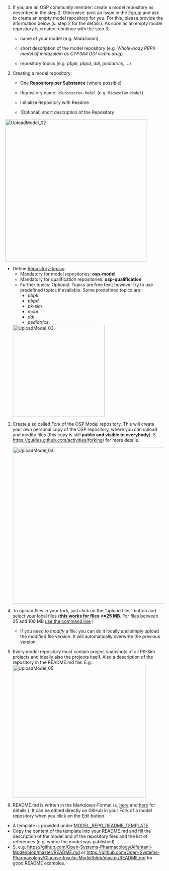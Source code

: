 1. If you are an OSP community member: create a model repository as described in the step 2. Otherwise: post an Issue in the [Forum](https://github.com/Open-Systems-Pharmacology/Forum/issues) and ask to create an empty model repository for you. For this, please provide the information below (s. step 2 for the details). As soon as an empty model repository is created: continue with the step 3.

    * name of your model (e.g. *Midazolam*)
    
    * short description of the model repository (e.g. *Whole-body PBPK model of midazolam as CYP3A4 DDI victim drug*)
    
    * repository topics (e.g. *pbpk*, *pbpd*, *ddi*, *pediatrics*, ...)

2. Creating a model repository:
    * One **Repository per Substance** (where possible)

    * Repository name: `<Substance>-Model` (e.g. `Midazolam-Model`)

    * Initialize Repository with Readme

    * (Optional) short description of the Repository

  <img width="451" alt="UploadModel_02" src="https://user-images.githubusercontent.com/25061876/68377694-2a2d2c80-014b-11ea-8d0e-08cc856be755.PNG">

* Define [Repository-topics](https://help.github.com/articles/classifying-your-repository-with-topics/):
  * Mandatory for model repositories: **osp-model**
  * Mandatory for qualification repositories: **osp-qualification**
  * Further topics: Optional. Topics are free text; however try to use predefined topics if available. Some predefined topics are:
    * *pbpk*
    * *pbpd*
    * *pk-sim*
    * *mobi*
    * *ddi*
    * *pediatrics*
  <img width="292" alt="UploadModel_03" src="https://user-images.githubusercontent.com/25061876/68377845-5ea0e880-014b-11ea-83e4-70652f0ad519.PNG">
3. Create a so called *Fork* of the OSP Model repository. This will create your own personal copy of the OSP repository, where you can upload and modify files (this copy is still **public and visible to everybody**). S. https://guides.github.com/activities/forking/ for more details.

   <img width="496" alt="UploadModel_04" src="https://user-images.githubusercontent.com/25061876/68378146-e5ee5c00-014b-11ea-97c5-9dd77fcdbd4b.PNG">
   
4. To upload files in your fork, just click on the “upload files” button and select your
   local files (**[this works for files <=25 MB](https://help.github.com/en/github/managing-files-in-a-repository/adding-a-file-to-a-repository)**. For files between 25 and 100 MB [use the command line](https://help.github.com/en/github/managing-files-in-a-repository/adding-a-file-to-a-repository-using-the-command-line) )

   * If you need to *modify* a file: you can do it locally and simply upload the modified file version. It will automatically overwrite the previous version.

5. Every model repository must contain project snapshots of all PK-Sim projects and ideally also the projects itself. Also a description of the repository in the README.md file. E.g. <img width="422" alt="UploadModel_05" src="https://user-images.githubusercontent.com/25061876/68380417-159f6300-0150-11ea-9c18-661e0cfe2d97.PNG">

6. README.md is written in the Markdown-Format (s. [here](https://guides.github.com/features/mastering-markdown) and [here](https://help.github.com/en/github/writing-on-github/basic-writing-and-formatting-syntax) for details.). It can be edited directly on GitHub in your Fork of a model repository when you click on the Edit button.
* A template is provided under [MODEL_REPO_README_TEMPLATE](MODEL_REPO_README_TEMPLATE.md). 
* Copy the content of the template into your README.md and fill the description of the model and of the repository files and the list of references (e.g. where the model was published)
* S. e.g. https://github.com/Open-Systems-Pharmacology/Alfentanil-Model/blob/master/README.md or https://github.com/Open-Systems-Pharmacology/Glucose-Insulin-Model/blob/master/README.md for good README examples.
